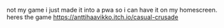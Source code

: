 not my game i just made it into a pwa so i can have it on my homescreen. 
heres the game https://anttihaavikko.itch.io/casual-crusade
